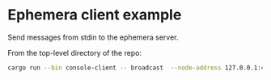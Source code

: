 # Ephemera client example

Send messages from stdin to the ephemera server. 

From the top-level directory of the repo:

```bash
cargo run --bin console-client -- broadcast  --node-address 127.0.0.1:4001
```